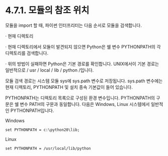 # 4.7.1. 모듈의 참조 위치

모듈을 import 할 때, 파이썬 인터프리터는 다음 순서로 모듈을 검색합니다.

· 현재 디렉토리

· 현재 디렉토리에서 모듈이 발견되지 않으면 Python은 쉘 변수 PYTHONPATH의 각 디렉토리를 검색합니다.

· 위의 방법이 실패하면 Python은 기본 경로를 확인합니다. UNIX에서이 기본 경로는 일반적으로 / usr / local / lib / python /입니다.

모듈 검색 경로는 시스템 모듈 sys에 sys.path 변수로 저장됩니다. sys.path 변수에는 현재 디렉토리, PYTHONPATH 및 설치 종속 기본값이 들어 있습니다.

PYTHONPATH는 디렉토리 목록으로 구성된 환경 변수입니다. PYTHONPATH의 구문은 쉘 변수 PATH의 구문과 동일합니다. 다음은 Windows, Linux 시스템에서 일반적인 PYTHONPATH입니다.

Windows

```
set PYTHONPATH = c:\python20\lib;
```

Linux

```
set PYTHONPATH = /usr/local/lib/python
```
